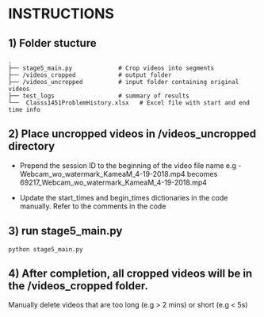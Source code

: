 # INSTRUCTIONS

## 1) Folder stucture

    .
    ├── stage5_main.py             # Crop videos into segments
    ├── /videos_cropped            # output folder
    ├── /videos_uncropped          # input folder containing original videos
    ├── test_logs                  # summary of results
    └──  Classs1451ProblemHistory.xlsx   # Excel file with start and end time info

## 2) Place uncropped videos in /videos_uncropped directory

 * Prepend the session ID to the beginning of the video file name
  e.g - Webcam_wo_watermark_KameaM_4-19-2018.mp4  becomes 69217_Webcam_wo_watermark_KameaM_4-19-2018.mp4
  
 * Update the start_times and begin_times dictionaries in the code manually. Refer to the comments in the code
  
## 3) run stage5_main.py
 ```
 python stage5_main.py
 ```
 
## 4) After completion, all cropped videos will be in the /videos_cropped folder.
Manually delete videos that are too long (e.g > 2 mins)  or short (e.g < 5s)
